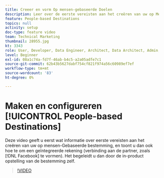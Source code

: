 ```yaml
---
title: Creeer en vorm Op mensen-gebaseerde Doelen
description: Leer over de eerste vereisten aan het creëren van uw op Mensen-Gebaseerde bestemming, en ook hoe te om een geïntegreerde rekening (verbinding aan de partner, zoals Facebook) te vormen. Leer de opstelling binnen-product van de bestemming zelf.
feature: People-based Destinations
topics: null
activity: setup
doc-type: feature video
team: Technical Marketing
thumbnail: 28955.jpg
kt: 3343
role: User, Developer, Data Engineer, Architect, Data Architect, Admin, Leader
level: Beginner
exl-id: 08a1c74a-fd7f-46ab-b4c5-a2a05adfe7c1
source-git-commit: 62b43b5627dabf754cf821f974a56c60989ef7ef
workflow-type: tm+mt
source-wordcount: '83'
ht-degree: 0%

---
```


# Maken en configureren [!UICONTROL People-based Destinations]

Deze video geeft u eerst wat informatie over eerste vereisten aan het creëren van uw op mensen-Gebaseerde bestemming, en toont u dan ook hoe te om een geïntegreerde rekening (verbinding aan de partner, zoals [!DNL Facebook] te vormen). Het begeleidt u dan door de in-product opstelling van de bestemming zelf.

>[!VIDEO](https://video.tv.adobe.com/v/28955/?quality=12)
